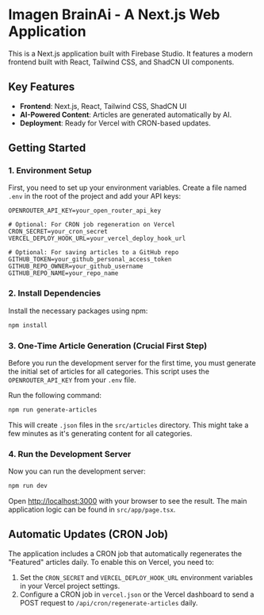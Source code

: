# Imagen BrainAi - A Next.js Web Application

This is a Next.js application built with Firebase Studio. It features a modern frontend built with React, Tailwind CSS, and ShadCN UI components.

## Key Features

- **Frontend**: Next.js, React, Tailwind CSS, ShadCN UI
- **AI-Powered Content**: Articles are generated automatically by AI.
- **Deployment**: Ready for Vercel with CRON-based updates.

## Getting Started

### 1. Environment Setup

First, you need to set up your environment variables. Create a file named `.env` in the root of the project and add your API keys:

```
OPENROUTER_API_KEY=your_open_router_api_key

# Optional: For CRON job regeneration on Vercel
CRON_SECRET=your_cron_secret
VERCEL_DEPLOY_HOOK_URL=your_vercel_deploy_hook_url

# Optional: For saving articles to a GitHub repo
GITHUB_TOKEN=your_github_personal_access_token
GITHUB_REPO_OWNER=your_github_username
GITHUB_REPO_NAME=your_repo_name
```

### 2. Install Dependencies

Install the necessary packages using npm:

```bash
npm install
```

### 3. One-Time Article Generation (Crucial First Step)

Before you run the development server for the first time, you must generate the initial set of articles for all categories. This script uses the `OPENROUTER_API_KEY` from your `.env` file.

Run the following command:

```bash
npm run generate-articles
```

This will create `.json` files in the `src/articles` directory. This might take a few minutes as it's generating content for all categories.

### 4. Run the Development Server

Now you can run the development server:

```bash
npm run dev
```

Open [http://localhost:3000](http://localhost:3000) with your browser to see the result. The main application logic can be found in `src/app/page.tsx`.

## Automatic Updates (CRON Job)

The application includes a CRON job that automatically regenerates the "Featured" articles daily. To enable this on Vercel, you need to:

1.  Set the `CRON_SECRET` and `VERCEL_DEPLOY_HOOK_URL` environment variables in your Vercel project settings.
2.  Configure a CRON job in `vercel.json` or the Vercel dashboard to send a POST request to `/api/cron/regenerate-articles` daily.
